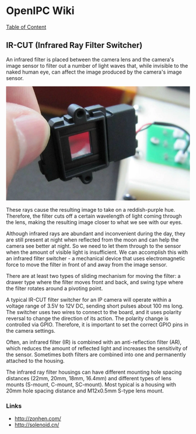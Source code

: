 # OpenIPC Wiki
[Table of Content](../index.md)

IR-CUT (Infrared Ray Filter Switcher)
-------------------------------------

An infrared filter is placed between the camera lens and the camera's image sensor
to filter out a number of light waves that, while invisible to the naked human eye,
can affect the image produced by the camera's image sensor.

![](../images/hardware-ircut.webp)

These rays cause the resulting image to take on a reddish-purple hue. Therefore,
the filter cuts off a certain wavelength of light coming through the lens, making
the resulting image closer to what we see with our eyes.

Although infrared rays are abundant and inconvenient during the day, they are still
present at night when reflected from the moon and can help the camera see better at
night. So we need to let them through to the sensor when the amount of visible light
is insufficient. We can accomplish this with an infrared filter switcher - a mechanical
device that uses electromagnetic force to move the filter in front of and away from
the image sensor.

There are at least two types of sliding mechanism for moving the filter: a drawer type
where the filter moves front and back, and swing type where the filter rotates around a 
pivoting point.

A typical IR-CUT filter switcher for an IP camera will operate within a voltage range
of 3.5V to 12V DC, sending short pulses about 100 ms long. The switcher uses two wires
to connect to the board, and it uses polarity reversal to change the direction of its
action. The polarity change is controlled via GPIO. Therefore, it is important to set
the correct GPIO pins in the camera settings.

Often, an infrared filter (IR) is combined with an anti-reflection filter (AR), which
reduces the amount of reflected light and increases the sensitivity of the sensor.
Sometimes both filters are combined into one and permanently attached to the housing.

The infrared ray filter housings can have different mounting hole spacing distances
(22mm, 20mm, 18mm, 16.4mm) and different types of lens mounts (S-mount, C-mount, SC-mount).
Most typical is a housing with 20mm hole spacing distance and M12x0.5mm S-type lens mount.

### Links

- <http://zonhen.com/>
- <http://solenoid.cn/>
